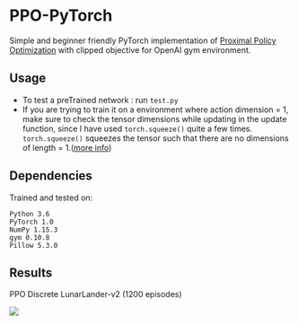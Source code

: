 # PPO-PyTorch
Simple and beginner friendly PyTorch implementation of [Proximal Policy Optimization](https://arxiv.org/abs/1707.06347) with clipped objective for OpenAI gym environment.

## Usage
- To test a preTrained network : run `test.py`
- If you are trying to train it on a environment where action dimension = 1, make sure to check the tensor dimensions while updating in the update function, since I have used `torch.squeeze()` quite a few times. `torch.squeeze()` squeezes the tensor such that there are no dimensions of length = 1.([more info](https://pytorch.org/docs/stable/torch.html?highlight=torch%20squeeze#torch.squeeze))

## Dependencies
Trained and tested on:
```
Python 3.6
PyTorch 1.0
NumPy 1.15.3
gym 0.10.8
Pillow 5.3.0
```

## Results

PPO Discrete LunarLander-v2 (1200 episodes)

![](https://github.com/nikhilbarhate99/PPO-PyTorch/blob/master/gif/PPO_LunarLander-v2.gif) 
